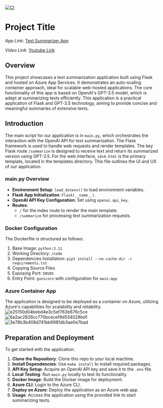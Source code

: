 [![CI](https://github.com/nogibjj/Individual_Project_4_Yabei/actions/workflows/cicd.yml/badge.svg)](https://github.com/nogibjj/Individual_Project_4_Yabei/actions/workflows/cicd.yml)
# Project Title

*App Link:* [Text Summarizer App](https://textsummary.gentlesand-bceecd4f.westus2.azurecontainerapps.io/)

*Video Link:* [Youtube Link]()

## Overview

This project showcases a text summarization application built using Flask and hosted on Azure App Services. It demonstrates an auto-scaling container approach, ideal for scalable web-hosted applications. The core functionality of this app is based on OpenAI's GPT-3.5 model, which is adept at summarizing texts efficiently. This application is a practical application of Flask and GPT-3.5 technology, aiming to provide concise and meaningful summaries of extensive texts.

## Introduction

The main script for our application is in `main.py`, which orchestrates the interaction with the OpenAI API for text summarization. The Flask framework is used to handle web requests and render templates. The key Flask route `/summarize` is designed to receive text and return its summarized version using GPT-3.5. For the web interface, `idv4.html` is the primary template, located in the templates directory. This file outlines the UI and UX of our application.

### main.py Overview

- **Environment Setup**: `load_dotenv()` to load environment variables.
- **Flask App Initialization**: `Flask(__name__)`.
- **OpenAI API Key Configuration**: Set using `openai.api_key`.
- **Routes**: 
  - `/` for the index route to render the main template.
  - `/summarize` for processing text summarization requests.

### Docker Configuration

The Dockerfile is structured as follows:

1. Base Image: `python:3.11`
2. Working Directory: `/code`
3. Dependencies Installation: `pip3 install --no-cache-dir -r requirements.txt`
4. Copying Source Files
5. Exposing Port: `50505`
6. Entry Point: `gunicorn` with configuration for `main:app`

### Azure Container App

The application is designed to be deployed as a container on Azure, utilizing Azure's capabilities for scalability and reliability.
![e25150d04bebd4e3c5ef763b676c5ce](https://github.com/nogibjj/Individual_Project_4_Yabei/assets/143656459/f9716075-624a-411a-aa1c-55b97f3245cc)
![6a2ac2826cc770bcecef9d534028bd1](https://github.com/nogibjj/Individual_Project_4_Yabei/assets/143656459/91a37725-092a-4d59-ac42-9134cd2978a8)
![3e78b3b408d741bb6981db3ae0e7bad](https://github.com/nogibjj/Individual_Project_4_Yabei/assets/143656459/f07b2571-f9af-4b39-89a1-0bd2e6ad48ac)


## Preparation and Deployment

To get started with the application:

1. **Clone the Repository**: Clone this repo to your local machine.
2. **Install Dependencies**: Use `make install` to install required packages.
3. **API Key Setup**: Acquire an OpenAI API key and save it to the `.env` file.
4. **Local Testing**: Run `main.py` locally to test its functionality.
5. **Docker Image**: Build the Docker image for deployment.
6. **Azure CLI**: Login to the Azure CLI.
7. **Deploy on Azure**: Deploy the application as an Azure web app.
8. **Usage**: Access the application using the provided link to start summarizing texts.



